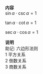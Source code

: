 **内容**  
$\sin\alpha\cdot\csc\alpha=1$  
  
$\tan\alpha\cdot\cot\alpha=1$  
  
$\sec\alpha\cdot\cos\alpha=1$  
  
**说明**  
助记: 六边形法则  
1 平方关系  
2 倒数关系  
3 商数关系  

